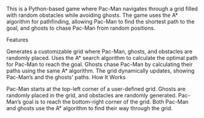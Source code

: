 This is a Python-based game where Pac-Man navigates through a grid filled with random obstacles while avoiding ghosts. The game uses the A* algorithm for pathfinding, allowing Pac-Man to find the shortest path to the goal, and ghosts to chase Pac-Man from random positions.

Features

Generates a customizable grid where Pac-Man, ghosts, and obstacles are randomly placed.
Uses the A* search algorithm to calculate the optimal path for Pac-Man to reach the goal.
Ghosts chase Pac-Man by calculating their paths using the same A* algorithm.
The grid dynamically updates, showing Pac-Man’s and the ghosts' paths.
How It Works

Pac-Man starts at the top-left corner of a user-defined grid.
Ghosts are randomly placed in the grid, and obstacles are randomly generated.
Pac-Man’s goal is to reach the bottom-right corner of the grid.
Both Pac-Man and ghosts use the A* algorithm to find their way through the grid.

